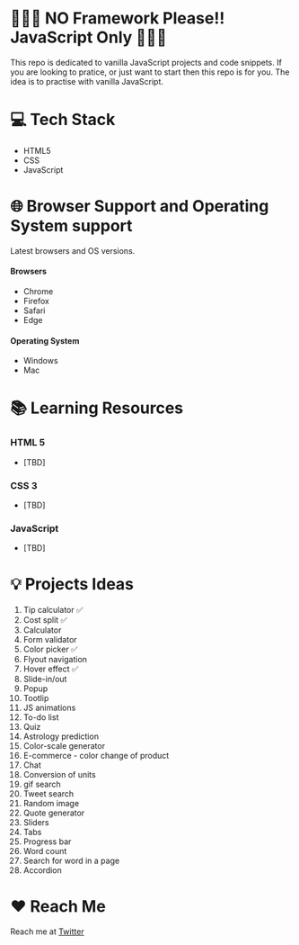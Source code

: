 # 🙅🏻‍♀️ NO Framework Please!! JavaScript Only 👩🏽‍💻

This repo is dedicated to vanilla JavaScript projects and code snippets. If you are looking to pratice, or just want to start then this repo is for you. The idea is to practise with vanilla JavaScript.

# 💻 Tech Stack

- HTML5
- CSS
- JavaScript

# 🌐 Browser Support and Operating System support

Latest browsers and OS versions.

#### Browsers

- Chrome
- Firefox
- Safari
- Edge

#### Operating System

- Windows
- Mac

# 📚 Learning Resources

### HTML 5

- [TBD]

### CSS 3

- [TBD]

### JavaScript

- [TBD]

# 💡 Projects Ideas

1.  Tip calculator ✅
2.  Cost split ✅
3.  Calculator
4.  Form validator
5.  Color picker ✅
6.  Flyout navigation
7.  Hover effect ✅
8.  Slide-in/out
9.  Popup
10. Tootlip
11. JS animations
12. To-do list
13. Quiz
14. Astrology prediction
15. Color-scale generator
16. E-commerce - color change of product
17. Chat
18. Conversion of units
19. gif search
20. Tweet search
21. Random image
22. Quote generator
23. Sliders
24. Tabs
25. Progress bar
26. Word count
27. Search for word in a page
28. Accordion

# ❤️ Reach Me

Reach me at [Twitter](https://twitter.com/hellonehha)
